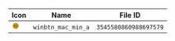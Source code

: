 | Icon | Name | File ID |
| ---  | ---  | ---     |
| ![](winbtn_mac_min_a.png) | `winbtn_mac_min_a` | `3545580860988697579` |
